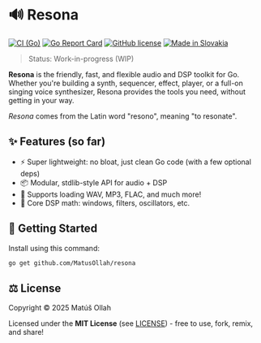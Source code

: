 # 🔊 Resona

[![CI (Go)](https://github.com/MatusOllah/resona/actions/workflows/ci.yml/badge.svg)](https://github.com/MatusOllah/resona/actions/workflows/ci.yml) [![Go Report Card](https://goreportcard.com/badge/github.com/MatusOllah/resona)](https://goreportcard.com/report/github.com/MatusOllah/resona) [![GitHub license](https://img.shields.io/github/license/MatusOllah/resona)](LICENSE) [![Made in Slovakia](https://raw.githubusercontent.com/pedromxavier/flag-badges/refs/heads/main/badges/SK.svg)](https://www.youtube.com/watch?v=UqXJ0ktrmh0)

> Status: Work-in-progress (WIP)

**Resona** is the friendly, fast, and flexible audio and DSP toolkit for Go.
Whether you're building a synth, sequencer, effect, player, or a full-on singing voice synthesizer, Resona provides the tools you need, without getting in your way.

_Resona_ comes from the Latin word "resono", meaning "to resonate".

## ✨ Features (so far)

- ⚡ Super lightweight: no bloat, just clean Go code (with a few optional deps)
- 📦 Modular, stdlib-style API for audio + DSP
- 🔁 Supports loading WAV, MP3, FLAC, and much more!
- 🧠 Core DSP math: windows, filters, oscillators, etc.

## 🚀 Getting Started

Install using this command:

```bash
go get github.com/MatusOllah/resona
```

## ⚖️ License

Copyright © 2025 Matúš Ollah

Licensed under the **MIT License** (see [LICENSE](LICENSE)) - free to use, fork, remix, and share!
